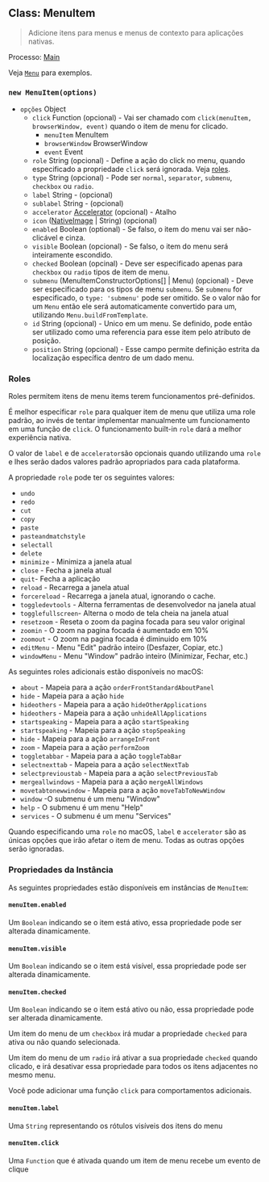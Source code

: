 ## Class: MenuItem

> Adicione itens para menus e menus de contexto para aplicações nativas.

Processo: [Main](../glossary.md#main-process)

Veja [`Menu`](menu.md) para exemplos.

### `new MenuItem(options)`

* `opções` Object 
  * `click` Function (opcional) - Vai ser chamado com `click(menuItem, browserWindow, event)` quando o item de menu for clicado. 
    * `menuItem` MenuItem
    * `browserWindow` BrowserWindow
    * `event` Event
  * `role` String (opcional) - Define a ação do click no menu, quando especificado a propriedade `click` será ignorada. Veja [roles](#roles).
  * `type` String (opcional) - Pode ser `normal`, `separator`, `submenu`, `checkbox` ou `radio`.
  * `label` String - (opcional)
  * `sublabel` String - (opcional)
  * `accelerator` [Accelerator](accelerator.md) (opcional) - Atalho
  * `icon` ([NativeImage](native-image.md) | String) (opcional)
  * `enabled` Boolean (optional) - Se falso, o item do menu vai ser não-clicável e cinza.
  * `visible` Boolean (opcional) - Se falso, o item do menu será inteiramente escondido.
  * `checked` Boolean (opcinal) - Deve ser especificado apenas para `checkbox` ou `radio` tipos de item de menu.
  * `submenu` (MenuItemConstructorOptions[] | Menu) (opcional) - Deve ser especificado para os tipos de menu `submenu`. Se `submenu` for especificado, o `type: 'submenu'` pode ser omitido. Se o valor não for um `Menu` então ele será automaticamente convertido para um, utilizando `Menu.buildFromTemplate`.
  * `id` String (opcional) - Unico em um menu. Se definido, pode então ser utilizado como uma referencia para esse item pelo atributo de posição.
  * `position` String (opcional) - Esse campo permite definição estrita da localização específica dentro de um dado menu.

### Roles

Roles permitem itens de menu items terem funcionamentos pré-definidos.

É melhor especificar `role` para qualquer item de menu que utiliza uma role padrão, ao invés de tentar implementar manualmente um funcionamento em uma função de `click`. O funcionamento built-in `role` dará a melhor experiência nativa.

O valor de `label` e de `accelerator`são opcionais quando utilizando uma `role` e lhes serão dados valores padrão apropriados para cada plataforma.

A propriedade `role` pode ter os seguintes valores:

* `undo`
* `redo`
* `cut`
* `copy`
* `paste`
* `pasteandmatchstyle`
* `selectall`
* `delete`
* `minimize` - Minimiza a janela atual
* `close` - Fecha a janela atual
* `quit`- Fecha a aplicação
* `reload` - Recarrega a janela atual
* `forcereload` - Recarrega a janela atual, ignorando o cache.
* `toggledevtools` - Alterna ferramentas de desenvolvedor na janela atual
* `togglefullscreen`- Alterna o modo de tela cheia na janela atual
* `resetzoom` - Reseta o zoom da pagina focada para seu valor original
* `zoomin` - O zoom na pagina focada é aumentado em 10%
* `zoomout` - O zoom na pagina focada é diminuido em 10%
* `editMenu` - Menu "Edit" padrão inteiro (Desfazer, Copiar, etc.)
* `windowMenu` - Menu "Window" padrão inteiro (Minimizar, Fechar, etc.)

As seguintes roles adicionais estão disponíveis no macOS:

* `about` - Mapeia para a ação `orderFrontStandardAboutPanel`
* `hide` - Mapeia para a ação `hide`
* `hideothers` - Mapeia para a ação `hideOtherApplications`
* `hideothers` - Mapeia para a ação `unhideAllApplications`
* `startspeaking` - Mapeia para a ação `startSpeaking`
* `startspeaking` - Mapeia para a ação `stopSpeaking`
* `hide` - Mapeia para a ação `arrangeInFront`
* `zoom` - Mapeia para a ação `performZoom`
* `toggletabbar` - Mapeia para a ação `toggleTabBar`
* `selectnexttab` - Mapeia para a ação `selectNextTab`
* `selectprevioustab` - Mapeia para a ação `selectPreviousTab`
* `mergeallwindows` - Mapeia para a ação `mergeAllWindows`
* `movetabtonewwindow` - Mapeia para a ação `moveTabToNewWindow`
* `window` -O submenu é um menu "Window"
* `help` - O submenu é um menu "Help"
* `services` - O submenu é um menu "Services"

Quando especificando uma `role` no macOS, `label` e `accelerator` são as únicas opções que irão afetar o item de menu. Todas as outras opções serão ignoradas.

### Propriedades da Instância

As seguintes propriedades estão disponíveis em instâncias de `MenuItem`:

#### `menuItem.enabled`

Um `Boolean` indicando se o item está ativo, essa propriedade pode ser alterada dinamicamente.

#### `menuItem.visible`

Um `Boolean` indicando se o item está visível, essa propriedade pode ser alterada dinamicamente.

#### `menuItem.checked`

Um `Boolean` indicando se o item está ativo ou não, essa propriedade pode ser alterada dinamicamente.

Um item do menu de um `checkbox` irá mudar a propriedade `checked` para ativa ou não quando selecionada.

Um item do menu de um `radio` irá ativar a sua propriedade `checked` quando clicado, e irá desativar essa propriedade para todos os itens adjacentes no mesmo menu.

Você pode adicionar uma função `click` para comportamentos adicionais.

#### `menuItem.label`

Uma `String` representando os rótulos visíveis dos itens do menu

#### `menuItem.click`

Uma `Function` que é ativada quando um item de menu recebe um evento de clique
